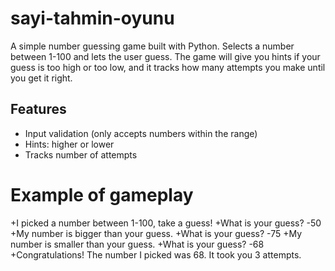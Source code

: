 # sayi-tahmin-oyunu
A simple number guessing game built with Python. Selects a number between 1-100 and lets the user guess.
The game will give you hints if your guess is too high or too low, and it tracks how many attempts you make until you get it right.

## Features
- Input validation (only accepts numbers within the range)
- Hints: higher or lower
- Tracks number of attempts

# Example of gameplay
+I picked a number between 1-100, take a guess!
+What is your guess?
-50
+My number is bigger than your guess.
+What is your guess?
-75
+My number is smaller than your guess.
+What is your guess?
-68
+Congratulations! The number I picked was 68. It took you 3 attempts.
